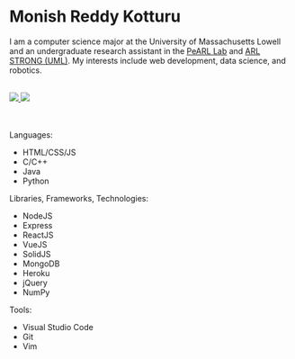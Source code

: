 # Monish Reddy Kotturu

I am a computer science major at the University of Massachusetts Lowell and an undergraduate research assistant in the [PeARL Lab](https://www.pearl-robotics.com/) and [ARL STRONG (UML)](https://www.arl.army.mil/business/collaborative-alliances/current-cras/strong-cra/). My interests include web development, data science, and robotics.
<br><br>

<a href="https://www.linkedin.com/in/monish-reddy-kotturu/" target="_blank">
  <img src="https://img.shields.io/badge/-LinkedIn-0a66c2?style=for-the-badge&logo=linkedin&logoColor=white">
</a>

<a href="mailto:monishkotturu@gmail.com" target="_blank">
  <img src="https://img.shields.io/badge/-Gmail-cb3a2e?style=for-the-badge&logo=gmail&logoColor=white">
</a>

<br><br>
Languages:
- HTML/CSS/JS
- C/C++
- Java
- Python

Libraries, Frameworks, Technologies:
- NodeJS
- Express
- ReactJS
- VueJS
- SolidJS
- MongoDB
- Heroku
- jQuery
- NumPy

Tools:
- Visual Studio Code
- Git
- Vim
